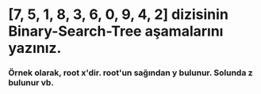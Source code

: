 # [7, 5, 1, 8, 3, 6, 0, 9, 4, 2] dizisinin Binary-Search-Tree aşamalarını yazınız.
### Örnek olarak, root x'dir. root'un sağından y bulunur. Solunda z bulunur vb.
